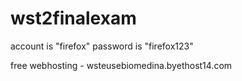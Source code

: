 # wst2finalexam

account is "firefox"
password is "firefox123"

free webhosting - wsteusebiomedina.byethost14.com
